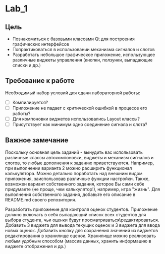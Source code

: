 # Lab_1
## Цель
* Познакомиться с базовыми классами Qt для построения графических интерфейсов
* Попрактиковаться в использовании механизма сигналов и слотов
* Разработать небольшое графическое приложение, использующее различные виджеты управления (кнопки, ползунки, выпадающие списки и др.)

## Требование к работе
Необходимый набор условий для сдачи лабораторной работы:
- [ ] Компилируется?
- [ ] Приложение не падает с критической ошибкой в процессе его работы?
- [ ] Для компоновки виджетов использовались Layout классы?
- [ ] Присутствует как минимум одно соединение сигнала и слота?

## Важное замечание
Поскольку основная цель заданий - вынудить вас использовать различные классы автокомпоновки, виджеты и механизм сигналов и слотов, то любые дополнения к заданию приветствуются. Например, при выполнении варианта 2 можно расширить функционал калькулятора. Можно детально поработать над внешним видом приложения, заиспользовав различные функции настройки. Также, возможен вариант собственного задания, которое Вы сами себе придумаете (не проще, чем калькулятор!), например, игра "жизнь". Для выполнения собственного задания, добавьте его описание в README.md своего репозитория.

Разработать приложение для контроля оценок студентов. Приложение должно включать в себя выпадающий список всех студентов для выбора студента, чьи оценки будут просматриваться\редактироваться. Добавить 3 виджета для вывода текущих оценок и 3 виджета для ввода новых оценок. Добавить кнопку для сохранения значений из виджетов редактирования в хранилище оценок. Хранилище можно реализовать любым удобным способом (массив данных, хранить информацию в виджете отображения и др.)